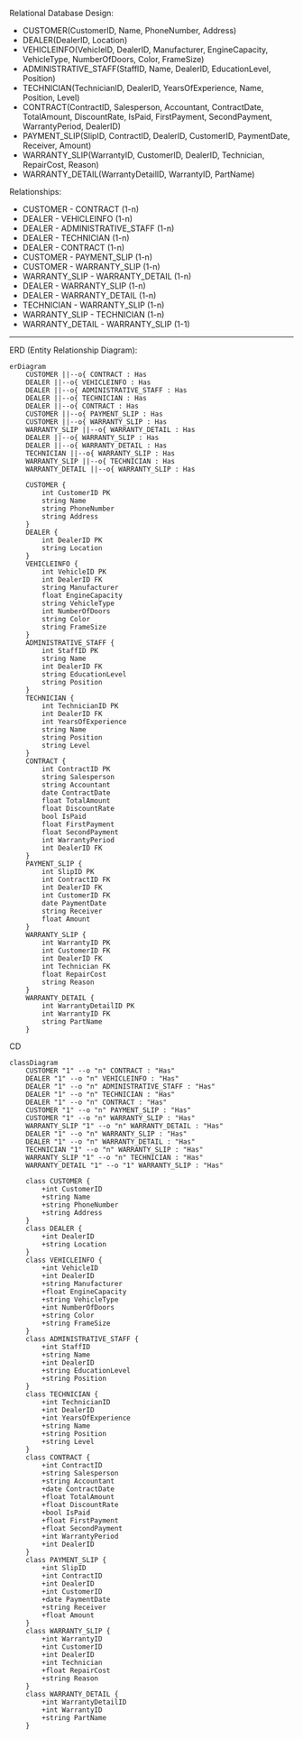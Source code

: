 Relational Database Design:

- CUSTOMER(CustomerID, Name, PhoneNumber, Address)						
- DEALER(DealerID, Location)								
- VEHICLEINFO(VehicleID, DealerID, Manufacturer, EngineCapacity, VehicleType, NumberOfDoors, Color, FrameSize)								
- ADMINISTRATIVE_STAFF(StaffID, Name, DealerID, EducationLevel, Position)								
- TECHNICIAN(TechnicianID, DealerID, YearsOfExperience, Name, Position, Level)								
- CONTRACT(ContractID, Salesperson, Accountant, ContractDate, TotalAmount, DiscountRate, IsPaid, FirstPayment, SecondPayment, WarrantyPeriod, DealerID)								
- PAYMENT_SLIP(SlipID, ContractID, DealerID, CustomerID, PaymentDate, Receiver, Amount)						
- WARRANTY_SLIP(WarrantyID, CustomerID, DealerID, Technician, RepairCost, Reason)							
- WARRANTY_DETAIL(WarrantyDetailID, WarrantyID, PartName)


Relationships:

- CUSTOMER - CONTRACT (1-n)
- DEALER - VEHICLEINFO (1-n)
- DEALER - ADMINISTRATIVE_STAFF (1-n)
- DEALER - TECHNICIAN (1-n)
- DEALER - CONTRACT (1-n)
- CUSTOMER - PAYMENT_SLIP (1-n)
- CUSTOMER - WARRANTY_SLIP (1-n)
- WARRANTY_SLIP - WARRANTY_DETAIL (1-n)
- DEALER - WARRANTY_SLIP (1-n)
- DEALER - WARRANTY_DETAIL (1-n)
- TECHNICIAN - WARRANTY_SLIP (1-n)
- WARRANTY_SLIP - TECHNICIAN (1-n)
- WARRANTY_DETAIL - WARRANTY_SLIP (1-1)

---

ERD (Entity Relationship Diagram):

```mermaid
erDiagram
    CUSTOMER ||--o{ CONTRACT : Has
    DEALER ||--o{ VEHICLEINFO : Has
    DEALER ||--o{ ADMINISTRATIVE_STAFF : Has
    DEALER ||--o{ TECHNICIAN : Has
    DEALER ||--o{ CONTRACT : Has
    CUSTOMER ||--o{ PAYMENT_SLIP : Has
    CUSTOMER ||--o{ WARRANTY_SLIP : Has
    WARRANTY_SLIP ||--o{ WARRANTY_DETAIL : Has
    DEALER ||--o{ WARRANTY_SLIP : Has
    DEALER ||--o{ WARRANTY_DETAIL : Has
    TECHNICIAN ||--o{ WARRANTY_SLIP : Has
    WARRANTY_SLIP ||--o{ TECHNICIAN : Has
    WARRANTY_DETAIL ||--o{ WARRANTY_SLIP : Has

    CUSTOMER {
        int CustomerID PK
        string Name
        string PhoneNumber
        string Address
    }
    DEALER {
        int DealerID PK
        string Location
    }
    VEHICLEINFO {
        int VehicleID PK
        int DealerID FK
        string Manufacturer
        float EngineCapacity
        string VehicleType
        int NumberOfDoors
        string Color
        string FrameSize
    }
    ADMINISTRATIVE_STAFF {
        int StaffID PK
        string Name
        int DealerID FK
        string EducationLevel
        string Position
    }
    TECHNICIAN {
        int TechnicianID PK
        int DealerID FK
        int YearsOfExperience
        string Name
        string Position
        string Level
    }
    CONTRACT {
        int ContractID PK
        string Salesperson
        string Accountant
        date ContractDate
        float TotalAmount
        float DiscountRate
        bool IsPaid
        float FirstPayment
        float SecondPayment
        int WarrantyPeriod
        int DealerID FK
    }
    PAYMENT_SLIP {
        int SlipID PK
        int ContractID FK
        int DealerID FK
        int CustomerID FK
        date PaymentDate
        string Receiver
        float Amount
    }
    WARRANTY_SLIP {
        int WarrantyID PK
        int CustomerID FK
        int DealerID FK
        int Technician FK
        float RepairCost
        string Reason
    }
    WARRANTY_DETAIL {
        int WarrantyDetailID PK
        int WarrantyID FK
        string PartName
    }
```

CD

```mermaid
classDiagram
    CUSTOMER "1" --o "n" CONTRACT : "Has"
    DEALER "1" --o "n" VEHICLEINFO : "Has"
    DEALER "1" --o "n" ADMINISTRATIVE_STAFF : "Has"
    DEALER "1" --o "n" TECHNICIAN : "Has"
    DEALER "1" --o "n" CONTRACT : "Has"
    CUSTOMER "1" --o "n" PAYMENT_SLIP : "Has"
    CUSTOMER "1" --o "n" WARRANTY_SLIP : "Has"
    WARRANTY_SLIP "1" --o "n" WARRANTY_DETAIL : "Has"
    DEALER "1" --o "n" WARRANTY_SLIP : "Has"
    DEALER "1" --o "n" WARRANTY_DETAIL : "Has"
    TECHNICIAN "1" --o "n" WARRANTY_SLIP : "Has"
    WARRANTY_SLIP "1" --o "n" TECHNICIAN : "Has"
    WARRANTY_DETAIL "1" --o "1" WARRANTY_SLIP : "Has"

    class CUSTOMER {
        +int CustomerID
        +string Name
        +string PhoneNumber
        +string Address
    }
    class DEALER {
        +int DealerID
        +string Location
    }
    class VEHICLEINFO {
        +int VehicleID
        +int DealerID
        +string Manufacturer
        +float EngineCapacity
        +string VehicleType
        +int NumberOfDoors
        +string Color
        +string FrameSize
    }
    class ADMINISTRATIVE_STAFF {
        +int StaffID
        +string Name
        +int DealerID
        +string EducationLevel
        +string Position
    }
    class TECHNICIAN {
        +int TechnicianID
        +int DealerID
        +int YearsOfExperience
        +string Name
        +string Position
        +string Level
    }
    class CONTRACT {
        +int ContractID
        +string Salesperson
        +string Accountant
        +date ContractDate
        +float TotalAmount
        +float DiscountRate
        +bool IsPaid
        +float FirstPayment
        +float SecondPayment
        +int WarrantyPeriod
        +int DealerID
    }
    class PAYMENT_SLIP {
        +int SlipID
        +int ContractID
        +int DealerID
        +int CustomerID
        +date PaymentDate
        +string Receiver
        +float Amount
    }
    class WARRANTY_SLIP {
        +int WarrantyID
        +int CustomerID
        +int DealerID
        +int Technician
        +float RepairCost
        +string Reason
    }
    class WARRANTY_DETAIL {
        +int WarrantyDetailID
        +int WarrantyID
        +string PartName
    }
```
